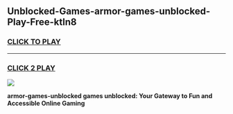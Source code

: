 
## Unblocked-Games-armor-games-unblocked-Play-Free-ktln8
<h3>
<a href="https://premium76.site?title=armor-games-unblocked&ref=17A">CLICK TO PLAY</a></h3>
<hr>

<h3>
<a href="https://premium76.site?title=armor-games-unblocked&ref=17A">CLICK 2 PLAY</a>
  
</h3>

<a href="https://premium76.site?title=armor-games-unblocked&ref=17A"><img src="https://clearcache.store/games.png"></a>


**armor-games-unblocked games unblocked: Your Gateway to Fun and Accessible Online Gaming**
